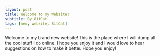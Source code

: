 ```yaml
---
layout: post
title: Welcome to my Website!
subtitle: By 8itCat
tags: [new, website, 8itCat]
---
```


Welcome to my brand new website! This is the place where I will dump all the cool stuff I do online. I hope you enjoy it and I would love to hear suggestions on how to make it better. Hope you enjoy!

